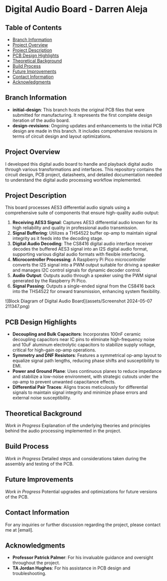 # Digital Audio Board - Darren Aleja

## Table of Contents

- [Branch Information](#branch-information)
- [Project Overview](#project-overview)
- [Project Description](#project-description)
- [PCB Design Highlights](#pcb-design-highlights)
- [Theoretical Background](#theoretical-background)
- [Build Process](#build-process)
- [Future Improvements](#future-improvements)
- [Contact Information](#contact-information)
- [Acknowledgments](#acknowledgments)


## Branch Information

- **initial-design**: This branch hosts the original PCB files that were submitted for manufacturing. It represents the first complete design iteration of the audio board.
- **design-revisions**: Ongoing updates and enhancements to the initial PCB design are made in this branch. It includes comprehensive revisions in terms of circuit design and layout optimizations.

## Project Overview

I developed this digital audio board to handle and playback digital audio through various transformations and interfaces. This repository contains the circuit design, PCB project, datasheets, and detailed documentation needed to understand the digital audio processing workflow implemented.

## Project Description

This board processes AES3 differential audio signals using a comprehensive suite of components that ensure high-quality audio output:

1. **Receiving AES3 Signal**: Captures AES3 differential audio known for its high reliability and quality in professional audio transmission.
2. **Signal Buffering**: Utilizes a THS4522 buffer op-amp to maintain signal integrity as it feeds into the decoding stage.
3. **Digital Audio Decoding**: The CS8416 digital audio interface receiver decodes the buffered AES3 signal into an I2S digital audio format, supporting various digital audio formats with flexible interfacing.
4. **Microcontroller Processing**: A Raspberry Pi Pico microcontroller converts the I2S signal into a PWM output suitable for driving a speaker and manages I2C control signals for dynamic decoder control.
5. **Audio Output**: Outputs audio through a speaker using the PWM signal generated by the Raspberry Pi Pico.
6. **Signal Passing**: Outputs a single-ended signal from the CS8416 back into the THS4522 for onward transmission, enhancing system flexibility.

![Block Diagram of Digital Audio Board](assets/Screenshot 2024-05-07 211347.png)

## PCB Design Highlights

- **Decoupling and Bulk Capacitors**: Incorporates 100nF ceramic decoupling capacitors near IC pins to eliminate high-frequency noise and 10uF aluminum electrolytic capacitors to stabilize supply voltage, critical for high-gain op-amp operations.
- **Symmetry and DNF Resistors**: Features a symmetrical op-amp layout to equalize signal path lengths, reducing phase shifts and susceptibility to EMI.
- **Power and Ground Plane**: Uses continuous planes to reduce impedance and stabilize a low-noise environment, with strategic cutouts under the op-amp to prevent unwanted capacitance effects.
- **Differential Pair Traces**: Aligns traces meticulously for differential signals to maintain signal integrity and minimize phase errors and external noise susceptibility.


## Theoretical Background

*Work in Progress*
Explanation of the underlying theories and principles behind the audio processing implemented in the project.

## Build Process

*Work in Progress*
Detailed steps and considerations taken during the assembly and testing of the PCB.

## Future Improvements

*Work in Progress*
Potential upgrades and optimizations for future versions of the PCB.

## Contact Information

For any inquiries or further discussion regarding the project, please contact me at [email].

## Acknowledgments

- **Professor Patrick Palmer**: For his invaluable guidance and oversight throughout the project.
- **TA Jordan Hughes**: For his assistance in PCB design and troubleshooting.
